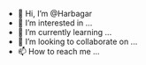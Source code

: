 - 👋 Hi, I’m @Harbagar
- 👀 I’m interested in ...
- 🌱 I’m currently learning ...
- 💞️ I’m looking to collaborate on ...
- 📫 How to reach me ...

<!---
Harbagar/Harbagar is a ✨ special ✨ repository because its `README.md` (this file) appears on your GitHub profile.
You can click the Preview link to take a look at your changes.
--->
